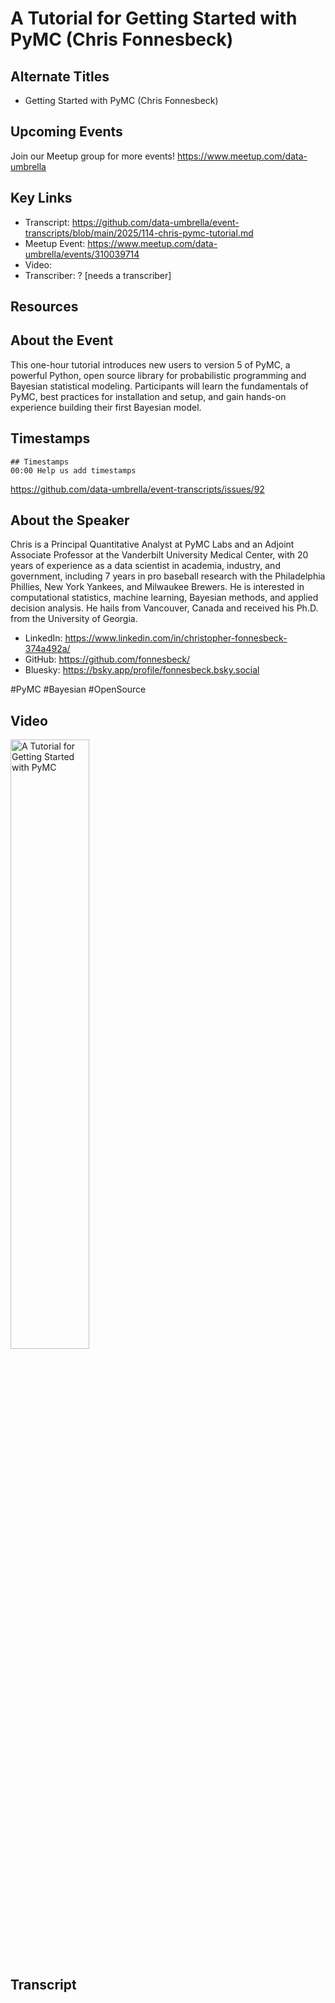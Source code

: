 # A Tutorial for Getting Started with PyMC (Chris Fonnesbeck)

## Alternate Titles
- Getting Started with PyMC (Chris Fonnesbeck)

## Upcoming Events
Join our Meetup group for more events!
https://www.meetup.com/data-umbrella

## Key Links
- Transcript: https://github.com/data-umbrella/event-transcripts/blob/main/2025/114-chris-pymc-tutorial.md
- Meetup Event: https://www.meetup.com/data-umbrella/events/310039714
- Video: 
- Transcriber: ? [needs a transcriber]


## Resources


## About the Event
This one-hour tutorial introduces new users to version 5 of PyMC, a powerful Python, open source library for probabilistic programming and Bayesian statistical modeling. Participants will learn the fundamentals of PyMC, best practices for installation and setup, and gain hands-on experience building their first Bayesian model.

## Timestamps
```
## Timestamps
00:00 Help us add timestamps
```
https://github.com/data-umbrella/event-transcripts/issues/92

## About the Speaker
Chris is a Principal Quantitative Analyst at PyMC Labs and an Adjoint Associate Professor at the Vanderbilt University Medical Center, with 20 years of experience as a data scientist in academia, industry, and government, including 7 years in pro baseball research with the Philadelphia Phillies, New York Yankees, and Milwaukee Brewers. He is interested in computational statistics, machine learning, Bayesian methods, and applied decision analysis. He hails from Vancouver, Canada and received his Ph.D. from the University of Georgia.​​
- LinkedIn: https://www.linkedin.com/in/christopher-fonnesbeck-374a492a/
- GitHub: https://github.com/fonnesbeck/
- Bluesky: https://bsky.app/profile/fonnesbeck.bsky.social

#PyMC #Bayesian #OpenSource

## Video 
<a href="http://www.youtube.com/watch?feature=player_embedded&v=wZmTzfhiu34" target="_blank"><img src="http://img.youtube.com/vi/wZmTzfhiu34/0.jpg" alt="A Tutorial for Getting Started with PyMC" width="50%" /></a>

## Transcript
